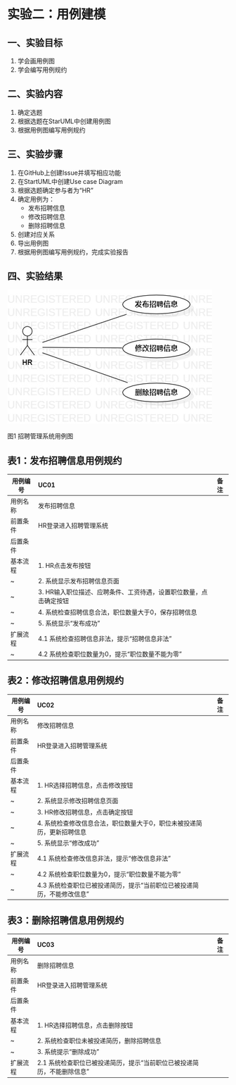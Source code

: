 # 实验二：用例建模

## 一、实验目标
1. 学会画用例图
2. 学会编写用例规约

## 二、实验内容
1. 确定选题
2. 根据选题在StarUML中创建用例图
3. 根据用例图编写用例规约

## 三、实验步骤
1. 在GitHub上创建Issue并填写相应功能
2. 在StartUML中创建Use case Diagram
3. 根据选题确定参与者为“HR”
4. 确定用例为：
   - 发布招聘信息
   - 修改招聘信息
   - 删除招聘信息
5. 创建对应关系
6. 导出用例图
7. 根据用例图编写用例规约，完成实验报告

## 四、实验结果

 ![图1](./Lab2_UseCaseDiagram.jpg)

 图1 招聘管理系统用例图


 ## 表1：发布招聘信息用例规约  

用例编号  | UC01 | 备注  
-|:-|-  
用例名称  | 发布招聘信息  |   
前置条件  | HR登录进入招聘管理系统     |    
后置条件  |     |    
基本流程  | 1. HR点击发布按钮  |    
~| 2. 系统显示发布招聘信息页面  |   
~| 3. HR输入职位描述、应聘条件、工资待遇，设置职位数量，点击确定按钮  |   
~| 4. 系统检查招聘信息合法，职位数量大于0，保存招聘信息  |   
~| 5. 系统显示“发布成功”  |  
扩展流程  | 4.1 系统检查招聘信息非法，提示“招聘信息非法” |    
~| 4.2 系统检查职位数量为0，提示“职位数量不能为零”  |  


 ## 表2：修改招聘信息用例规约  

用例编号  | UC02 | 备注  
-|:-|-  
用例名称  | 修改招聘信息  |   
前置条件  | HR登录进入招聘管理系统     |    
后置条件  |      |   
基本流程  | 1. HR选择招聘信息，点击修改按钮  |    
~| 2. 系统显示修改招聘信息页面  |   
~| 3. HR修改招聘信息，点击确定按钮  |   
~| 4. 系统检查修改信息合法，职位数量大于0，职位未被投递简历，更新招聘信息  |   
~| 5. 系统显示“修改成功”  |  
扩展流程  | 4.1 系统检查修改信息非法，提示“修改信息非法”  |
~|4.2 系统检查职位数量为0，提示“职位数量不能为零”|
~|4.3 系统检查职位已被投递简历，提示“当前职位已被投递简历，不能修改信息”|    


 ## 表3：删除招聘信息用例规约  

用例编号  | UC03 | 备注  
-|:-|-  
用例名称  | 删除招聘信息  |   
前置条件  | HR登录进入招聘管理系统     |    
后置条件  |      |    
基本流程  | 1. HR选择招聘信息，点击删除按钮  |    
~| 2. 系统检查职位未被投递简历，删除招聘信息  |   
~| 3. 系统提示“删除成功”  |   
扩展流程  | 2.1 系统检查职位已被投递简历，提示“当前职位已被投递简历，不能删除信息”  |    
